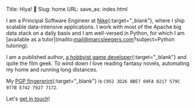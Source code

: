 Title: Hiya! 👋
Slug: home
URL:
save_as: index.html

I am a Principal Software Engineer at [Nike](https://nike.com){:target="_blank"}, where I ship scalable data-intensive applications. 
I work with most of the Apache big data stack on a daily basis and I am well-versed in Python, for which I am [available as a tutor](mailto:mail@marcsleegers.com?subject=Python tutoring).

I am a published author, [a hobbyist game developer](https://marcsleegers.com/splash/){:target="_blank"} and quite the film geek. To wind down I love reading fantasy novels, automating my home and running long distances.

My [PGP fingerprint](https://keybase.io/marcardioid){:target="_blank"} is ```C952 3D26 0BE7 69FA 0217 579C 977B E742 7927 7172```.

Let's [get in touch](mailto:mail@marcsleegers.com?subject=Hello)!
